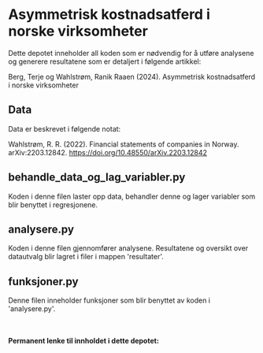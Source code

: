 # Asymmetrisk kostnadsatferd i norske virksomheter

Dette depotet inneholder all koden som er nødvendig for å utføre analysene og generere resultatene som er detaljert i følgende artikkel:

Berg, Terje og Wahlstrøm, Ranik Raaen (2024). Asymmetrisk kostnadsatferd i norske virksomheter

## Data
Data er beskrevet i følgende notat:

Wahlstrøm, R. R. (2022). Financial statements of companies in Norway. arXiv:2203.12842. https://doi.org/10.48550/arXiv.2203.12842

## behandle_data_og_lag_variabler.py
Koden i denne filen laster opp data, behandler denne og lager variabler som blir benyttet i regresjonene.

## analysere.py
Koden i denne filen gjennomfører analysene. Resultatene og oversikt over datautvalg blir lagret i filer i mappen 'resultater'.

## funksjoner.py
Denne filen inneholder funksjoner som blir benyttet av koden i 'analysere.py'.

<br/><br/>
**Permanent lenke til innholdet i dette depotet:** 

